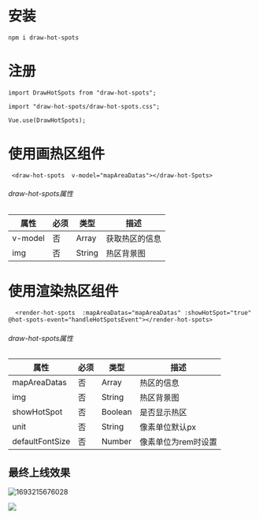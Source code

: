 <!--
 * @Description: 文件描述
 * @Author: ljf
 * @Date: 2023-08-28 17:26:31
 * @LastEditors: ljf
 * @LastEditTime: 2023-08-28 17:50:55
-->

# 安装
```
npm i draw-hot-spots
```
# 注册
```JS
import DrawHotSpots from "draw-hot-spots";

import "draw-hot-spots/draw-hot-spots.css";

Vue.use(DrawHotSpots);
```

# 使用画热区组件
```Vue
 <draw-hot-spots  v-model="mapAreaDatas"></draw-hot-Spots>
 ```

 ###### draw-hot-spots属性
|  属性   | 必须  | 类型 |描述|
|  ----  | ----  |----|----|
| v-model  | 否 |Array |获取热区的信息 |
| img  | 否 |String |热区背景图 |

# 使用渲染热区组件
```Vue
  <render-hot-spots  :mapAreaDatas="mapAreaDatas" :showHotSpot="true" @hot-spots-event="handleHotSpotsEvent"></render-hot-spots>
 ```

 ###### draw-hot-spots属性
|  属性   | 必须  | 类型 |描述|
|  ----  | ----  |----|----|
| mapAreaDatas  | 否 |Array |热区的信息 |
| img  | 否 |String |热区背景图 |
| showHotSpot  | 否 |Boolean | 是否显示热区|
| unit  | 否 |String | 像素单位默认px|
| defaultFontSize  | 否 |Number | 像素单位为rem时设置|

## 最终上线效果

![1693215676028](http://file.aikbao.com/20230828174414683)


![](http://file.aikbao.com/20230828174953793)



